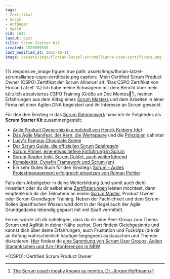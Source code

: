 ```yaml
---
tags:
- Zertifikat
- Scrum
- Anfänger
- Agile
nid: 1645
layout: post
title: Scrum Starter Kit
created: 1520099535
last_modified_at: 2021-10-11
image: /assets/imgs/florian-latzel-scrumalliance-cspo-certificate.png
---
```

{% responsive_image figure: true 
path: assets/imgs/florian-latzel-scrumalliance-cspo-certificate.png
caption: 'Mein Certified Scrum Product Owner (CSPO) Zertifikat der Scrum Alliance'
alt: 'Das CSPO Zertifikat von Florian Latzel' %}
Ich habe meine Schwägerin mit dem Bericht über mein kürzlich absolviertes CSPO Training
(Grüße an Doc Mentos👋[^mentos]), 
meinen Erfahrungen aus dem Alltag eines [Scrum Masters](/thema/scrum-master/)
und dem Arbeiten in einer Firma mit einer Agilen DNA begeistert und ihr Interesse an Scrum geweckt.

Für den den Einstieg in das [Scrum Rahmenwerk](/thema/scrum/)
habe ich ihr Folgendes als **Scrum Starter Kit** zusammengestelt:<!--break-->
	
- [Agile Product Ownership in a nutshell von Henrik Kniberg (de)](https://www.youtube.com/watch?v=ZUwo8tKoYnQ)
- [Das Agile Manifest, der Kern, die Wertepaare](http://agilemanifesto.org/iso/de/manifesto.html) 
und die [Prinzipien](http://agilemanifesto.org/iso/de/principles.html) dahinter
- [Lucy's Famous Chocolate Scene](https://www.youtube.com/watch?v=lrobItmdXmw)
- [Der Scrum Guide, die offiziellen Scrum Spielregeln](http://www.scrumguides.org)
- [Scrum Primer, eine etwas tiefere Einführung in Scrum](http://scrumprimer.org)
- [Scrum Reader (inkl. Scrum Guide), auch weiterführend](https://www.dasscrumteam.com/download/scrumreader_current.pdf)
- [Komplexität, Cynefin Framework und Scrum (en)](https://www.youtube.com/watch?v=-F4enP8oBFM)
- Ein sehr Gutes Buch für den Einstieg:\\
[Scrum - Agiles Projektmanagement erfolgreich einsetzen von Roman Pichler](
https://www.amazon.de/Scrum-Agiles-Projektmanagement-erfolgreich-einsetzen/dp/3898644782/ref=sr_1_1?ie=UTF8&amp;qid=1514813779&amp;sr=8-1&amp;keywords=roman+pichler+scrum)

Falls dein Arbeitgeber in deine Weiterbildung (und somit auch dich) investiert 
oder du dir selbst eine [Zertifizierungen](/thema/zertifikat/) leisten möchtest,
dann empfehle ich dir die Teilnahme an einem [Scrum Master](/tags&scrum-master/), 
Product Owner oder Scrum Grundlagen Training. 
Neben der Fachlichkeit und dem Scrum-Rollen Spezifischen Wissen 
wird dort in der Regel auch der Agile Grundgedanke lebendig gepaart mit viel Spaß vermittelt.

Ferner würde ich dir nahelegen, dass du dir eine Peer-Group zum Thema Scrum und Agilität in deiner Nähe suchst. 
Dort findest Gleichgesinnte und kannst dich über deine Erfahrungen, auch Frustation und FuckUps 
(die dir an Anfang wahrscheinlich häufiger begegnen) austauschen und Themen diskutieren.
[Hier](/agile-scrum-lean-kanban-events-koeln-bonn-duesseldorf-umgebung.html) findest du 
[eine Sammlung von Scrum User Groups, Agilen Stammtischen und (Un-)Konferenzen in NRW](
/agile-scrum-lean-kanban-events-koeln-bonn-duesseldorf-umgebung.html).

*[CSPO]: Certified Scrum Product Owner

[^mentos]: [The Scrum coach mostly known as mentos, Dr. Jürgen Hoffmann](https://www.emendare.de/team/mentos-dr-juergen-hoffmann/) 
